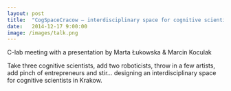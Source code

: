 ```yaml
---
layout: post
title:  "CogSpaceCracow – interdisciplinary space for cognitive scientists in Krakow"
date:   2014-12-17 9:00:00
image: /images/talk.png
---
```


C-lab meeting with a presentation by Marta Łukowska & Marcin Koculak

Take three cognitive scientists, add two roboticists, throw in a few artists, add pinch of entrepreneurs and stir… designing an interdisciplinary space for cognitive scientists in Krakow.
